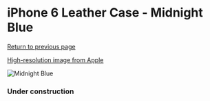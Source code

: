 # iPhone 6 Leather Case - Midnight Blue

[Return to previous page](/iphone_6)

[High-resolution image from Apple](https://store.storeimages.cdn-apple.com/8756/as-images.apple.com/is/MGR32?wid=4500&hei=4500&fmt=png)

<div style="width: 384px"><img src="/everypreview/MGR32.png" alt="Midnight Blue"></div>

### Under construction
